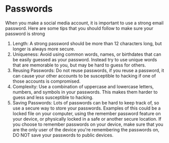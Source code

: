 # Passwords
When you make a social media account, it is important to use a strong email password. Here are some tips that you should follow to make sure your password is strong 
1. Length: A strong password should be more than 12 characters long, but longer is always more secure.
2. Uniqueness: Avoid using common words, names, or birthdates that can be easily guessed as your password. Instead try to use unique words that are memorable to you, but may be hard to guess for others.
3. Reusing Passwords: Do not reuse passwords, if you reuse a password, it can cause your other accounts to be susceptible to hacking if one of those accounts is compromised.
4. Complexity: Use a combination of uppercase and lowercase letters, numbers, and symbols in your passwords. This makes them harder to guess and less susceptible to hacking.
5. Saving Passwords: Lots of passwords can be hard to keep track of, so use a secure way to store your passwords. Examples of this could be a locked file on your computer, using the remember password feature on your device, or physically locked in a safe or another secure location. If you choose to remember passwords on your device, make sure that you are the only user of the device you're remembering the passwords on, DO NOT save your passwords to public devices. 
